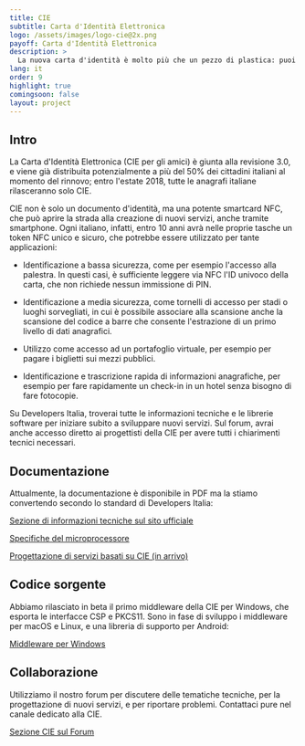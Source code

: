 ```yaml
---
title: CIE
subtitle: Carta d'Identità Elettronica
logo: /assets/images/logo-cie@2x.png
payoff: Carta d'Identità Elettronica
description: >
  La nuova carta d'identità è molto più che un pezzo di plastica: puoi comunicarci via NFC, per usarla per varchi d'ingresso o come certificato digitale d'identità (compatibile SSL).
lang: it
order: 9
highlight: true
comingsoon: false
layout: project
---
```


## Intro

La Carta d'Identità Elettronica (CIE per gli amici) è giunta alla revisione
3.0, e viene già distribuita potenzialmente a più del 50% dei cittadini
italiani al momento del rinnovo; entro l'estate 2018, tutte le anagrafi
italiane rilasceranno solo CIE.

CIE non è solo un documento d'identità, ma una potente smartcard NFC, che può
aprire la strada alla creazione di nuovi servizi, anche tramite smartphone.
Ogni italiano, infatti, entro 10 anni avrà nelle proprie tasche un token NFC
unico e sicuro, che potrebbe essere utilizzato per tante applicazioni:

 * Identificazione a bassa sicurezza, come per esempio l'accesso alla palestra.
   In questi casi, è sufficiente leggere via NFC l'ID univoco della carta,
   che non richiede nessun immissione di PIN.

 * Identificazione a media sicurezza, come tornelli di accesso per stadi o luoghi
   sorvegliati, in cui è possibile associare alla scansione anche la scansione
   del codice a barre che consente l'estrazione di un primo livello di dati
   anagrafici.

 * Utilizzo come accesso ad un portafoglio virtuale, per esempio per pagare 
   i biglietti sui mezzi pubblici.

 * Identificazione e trascrizione rapida di informazioni anagrafiche, per esempio
   per fare rapidamente un check-in in un hotel senza bisogno di fare fotocopie.

Su Developers Italia, troverai tutte le informazioni tecniche e le librerie
software per iniziare subito a sviluppare nuovi servizi. Sul forum, avrai anche
accesso diretto ai progettisti della CIE per avere tutti i chiarimenti tecnici
necessari.


## Documentazione

Attualmente, la documentazione è disponibile in PDF ma la stiamo convertendo
secondo lo standard di Developers Italia:

[Sezione di informazioni tecniche sul sito ufficiale](http://www.cartaidentita.interno.gov.it/caratteristiche-del-documento/)

[Specifiche del microprocessore](http://www.cartaidentita.interno.gov.it/wp-content/uploads/2016/07/cie_3.0_-_specifiche_chip.pdf)

[Progettazione di servizi basati su CIE (in arrivo)]()


## Codice sorgente

Abbiamo rilasciato in beta il primo middleware della CIE per Windows, che
esporta le interfacce CSP e PKCS11. Sono in fase di sviluppo i middleware
per macOS e Linux, e una libreria di supporto per Android:

[Middleware per Windows](https://github.com/italia/cie-middleware)


## Collaborazione

Utilizziamo il nostro forum per discutere delle tematiche tecniche, per la
progettazione di nuovi servizi, e per riportare problemi. Contattaci pure
nel canale dedicato alla CIE.

[Sezione CIE sul Forum](https://forum.italia.it/c/cie)

